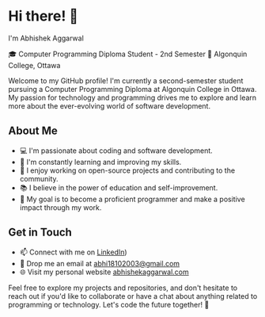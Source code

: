 # Hi there! 👋

I'm Abhishek Aggarwal

🎓 Computer Programming Diploma Student - 2nd Semester
🏫 Algonquin College, Ottawa

Welcome to my GitHub profile! I'm currently a second-semester student pursuing a Computer Programming Diploma at Algonquin College in Ottawa. My passion for technology and programming drives me to explore and learn more about the ever-evolving world of software development.

## About Me

- 💻 I'm passionate about coding and software development.
- 🌱 I'm constantly learning and improving my skills.
- 🔭 I enjoy working on open-source projects and contributing to the community.
- 📚 I believe in the power of education and self-improvement.
- 🎯 My goal is to become a proficient programmer and make a positive impact through my work.

## Get in Touch

- 📫 Connect with me on [LinkedIn](https://www.linkedin.com/in/abhishek-abhishek-295608253/))
- 📧 Drop me an email at [abhi18102003@gmail.com](mailto:abhi18102003@gmail.com)
- 🌐 Visit my personal website [abhishekaggarwal.com](https://www.abhishekaggarwal.com)

Feel free to explore my projects and repositories, and don't hesitate to reach out if you'd like to collaborate or have a chat about anything related to programming or technology. Let's code the future together! 🚀


<!---
abhi181003/abhi181003 is a ✨ special ✨ repository because its `README.md` (this file) appears on your GitHub profile.
You can click the Preview link to take a look at your changes.
--->
